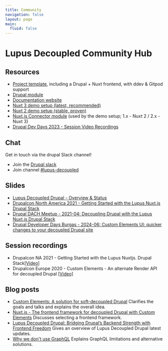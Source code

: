 ```yaml
---
title: Community
navigation: false
layout: page
main:
  fluid: false
---
```


# Lupus Decoupled Community Hub

## Resources

- [Project template](https://github.com/drunomics/lupus-decoupled-project), including a Drupal + Nuxt frontend, with ddev & Gitpod support
- [Drupal module](https://www.drupal.org/project/lupus_decoupled)
- [Documentation website](https://github.com/drunomics/lupus-decoupled-website)
- [Nuxt 3 demo setup (latest, recommended)](https://github.com/drunomics/lupus-decoupled-nuxt3-demo)
- [Nuxt 2 demo setup (stable, proven)](https://github.com/drunomics/lupus-decoupled-nuxt-demo)
- [Nuxt.js Connector module](https://github.com/drunomics/nuxtjs-drupal-ce) (used by the demo setup; 1.x - Nuxt 2 / 2.x - Nuxt 3)
- [Drupal Dev Days 2023 - Session Video Recordings](/ddd23)

## Chat

Get in touch via the drupal Slack channel!

* Join the [Drupal slack](https://www.drupal.org/community/contributor-guide/reference-information/talk/tools/slack#s-the-main-drupal-workspace)
* Join channel [#lupus-decoupled](https://drupal.slack.com/archives/C03UQBSRR0Q)


## Slides

 * [Lupus Decoupled Drupal - Overview & Status](https://www.slideshare.net/WolfgangZiegler6/lupus-decoupled-drupal-drupal-austria-meetup-202304pdf)
 * [Drupalcon North America 2021 - Getting Started with the Lupus Nuxt.js Drupal Stack](https://www.slideshare.net/nuppla/getting-started-with-the-lupus-nuxtjs-drupal-stack)
 * [Drupal DACH Meetup - 2021-04:  Decoupling Drupal with the Lupus Nuxt.js Drupal Stack](https://www.slideshare.net/nuppla/decoupling-drupal-mit-dem-lupus-nuxtjs-drupal-stack)
 * [Drupal Developer Days Burgas - 2024-06:  Custom Elements UI: quicker changes to
your decoupled Drupal site](https://cp.drunomics.com/files/2024-07/2024-06-DDD-Burgas-Presentation-Custom-Elements-UI.pptx_.pdf)

## Session recordings

 * Drupalcon NA 2021 - Getting Started with the Lupus Nuxtjs. Drupal Stack[[Video]](https://www.youtube.com/watch?v=dZPeBI-lMAs)
 * Drupalcon Europe 2020 - Custom Elements - An alternate Render API for decoupled Drupal
   [[Video]](https://www.youtube.com/watch?v=je6pYJ6Jzk4)

## Blog posts

 * [Custom Elements: A solution for soft-decoupled Drupal](https://drunomics.com/blog/custom-elements-our-solution-soft-decoupled-drupal)
   Clarifies the goals and talks and explains the overall idea.
 * [Nuxt.js - The frontend framework for decoupled Drupal with Custom Elements](https://drunomics.com/blog/nuxtjs-frontend-framework-decoupled-drupal-custom-elements)
   Discusses selecting a frontend framework.
 * [Lupus Decoupled Drupal: Bridging Drupal’s Backend Strength with Frontend Freedom](https://drunomics.com/en/blog/lupus-decoupled-drupal-bridging-drupals-backend-strength-frontend-freedom-207)
   Gives an overview of Lupus Decoupled Drupal latest updates.
 * [Why we don't use GraphQL](https://drunomics.com/en/blog/why-we-dont-use-graphql-206)
   Explains GraphQL limitations and alternative solutions.
